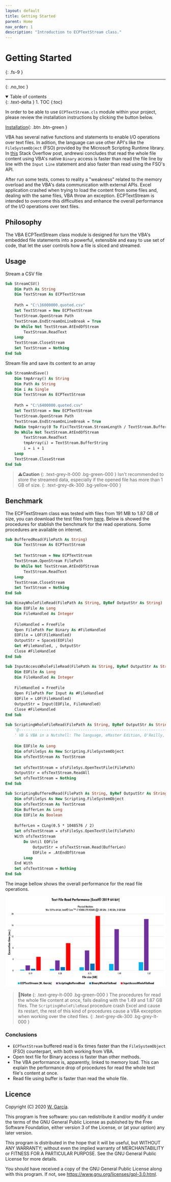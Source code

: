```yaml
---
layout: default
title: Getting Started
parent: Home
nav_order: 1
description: "Introduction to ECPTextStream class."
---
```


# Getting Started
{: .fs-9 }

---

{: .no_toc }

<details open markdown="block">
  <summary>
    Table of contents
  </summary>
  {: .text-delta }
1. TOC
{:toc}
</details>

In order to be able to use `ECPTextStream.cls` module within your project, please review the installation instructions by clicking the button below.

[Installation](https://ws-garcia.github.io/ECPTextStream/home/installation.html){: .btn .btn-green }

VBA has several native functions and statements to enable I/O operations over text files. In adition, the language can use other API's like the `FileSystemObject` (FSO) provided by the Microsoft Scripting Runtime library. In [this](https://stackoverflow.com/questions/1376756/what-is-a-superfast-way-to-read-large-files-line-by-line-in-vba/27674729#27674729) Stack Overflow post, andrewsi concludes that read the whole file content using VBA's native `Binary` access is faster than read the file line by line with the `Input Line` statement and also faster than read using the FSO's API.

After run some tests, comes to reality a "weakness" related to the memory overload and the VBA's data communication with external APIs. Excel application crashed when trying to load the content from some files and, dealing with the same files, VBA throw an exception. ECPTextStream is intended to overcome this difficulties and enhance the overall performance of the I/O operations over text files.

## Philosophy

The VBA ECPTextStream class module is designed for turn the VBA's embedded file statements into a powerful, extensible and easy to use set of code, that let the user controls how a file is sliced and streamed.

## Usage

Stream a CSV file

```vb
Sub StreamCSV()
    Dim Path As String
    Dim TextStream As ECPTextStream
    
    Path = "C:\16000000.quoted.csv"
    Set TextStream = New ECPTextStream
    TextStream.OpenStream Path
    TextStream.EndStreamOnLineBreak = True
    Do While Not TextStream.AtEndOfStream
        TextStream.ReadText
    Loop
    TextStream.CloseStream
    Set TextStream = Nothing
End Sub
```

Stream file and save its content to an array

```vb
Sub StreamAndSave()
    Dim tmpArray() As String
    Dim Path As String
    Dim i As Single
    Dim TextStream As ECPTextStream
    
    Path = "C:\6400000.quoted.csv"
    Set TextStream = New ECPTextStream
    TextStream.OpenStream Path
    TextStream.EndStreamOnLineBreak = True
    ReDim tmpArray(0 To Fix(TextStream.StreamLength / TextStream.BufferLen) + 1)
    Do While Not TextStream.AtEndOfStream
        TextStream.ReadText
        tmpArray(i) = TextStream.BufferString
        i = i + 1
    Loop
    TextStream.CloseStream
End Sub
```

>⚠️**Caution**
>{: .text-grey-lt-000 .bg-green-000 }
>Isn't recommended to store the streamed data, especially if the opened file has more than 1 GB of size.
{: .text-grey-dk-300 .bg-yellow-000 }

## Benchmark

The ECPTextStream class was tested with files from 191 MB to 1.87 GB of size, you can download the test files from [here](https://github.com/ws-garcia/ECPTextStream/raw/main/test-assets/BigTextFiles.zip). Below is showed the procedures for stablish the benchmark for the read operations. Some procedures are available on internet.

```vb
Sub BufferedRead(FilePath As String)
    Dim TextStream As ECPTextStream
    
    Set TextStream = New ECPTextStream
    TextStream.OpenStream FilePath
    Do While Not TextStream.AtEndOfStream
        TextStream.ReadText
    Loop
    TextStream.CloseStream
    Set TextStream = Nothing
End Sub
```

```vb
Sub BinayWholeFileRead(FilePath As String, ByRef OutputStr As String)
    Dim EOFile As Long
    Dim FileHandled As Integer
    
    FileHandled = FreeFile
    Open FilePath For Binary As #FileHandled
    EOFile = LOF(FileHandled)
    OutputStr = Space$(EOFile)
    Get #FileHandled, , OutputStr
    Close #FileHandled
End Sub
```

```vb
Sub InputAccessWholeFileRead(FilePath As String, ByRef OutputStr As String)
    Dim EOFile As Long
    Dim FileHandled As Integer
    
    FileHandled = FreeFile
    Open FilePath For Input As #FileHandled
    EOFile = LOF(FileHandled)
    OutputStr = Input(EOFile, FileHandled)
    Close #FileHandled
End Sub
```

```vb
Sub ScriptingWholeFileRead(FilePath As String, ByRef OutputStr As String)
    '@--------------------------------------------------------------------------
    ' VB & VBA in a Nutshell: The language, eMaster Edition, O'Reilly, 2000, Paul Lomax
	 
    Dim EOFile As Long
    Dim ofsFileSys As New Scripting.FileSystemObject
    Dim ofsTextStream As TextStream
    
    Set ofsTextStream = ofsFileSys.OpenTextFile(FilePath)
    OutputStr = ofsTextStream.ReadAll
    Set ofsTextStream = Nothing
End Sub
```

```vb
Sub ScriptingBufferedRead(FilePath As String, ByRef OutputStr As String)
    Dim ofsFileSys As New Scripting.FileSystemObject
    Dim ofsTextStream As TextStream
    Dim BufferLen As Long
    Dim EOFile As Boolean
    
    BufferLen = CLng(0.5 * 1048576 / 2)
    Set ofsTextStream = ofsFileSys.OpenTextFile(FilePath)
    With ofsTextStream
        Do Until EOFile
            OutputStr = ofsTextStream.Read(BufferLen)
            EOFile = .AtEndOfStream
        Loop
    End With
    Set ofsTextStream = Nothing
End Sub
```

The image bellow shows the overall performance for the read file operations.

![TextRead-Benchmark](TextRead-Benchmark.png)

>📝**Note**
>{: .text-grey-lt-000 .bg-green-000 }
>The procedures for read the whole file content at once, fails dealing with the 1.49 and 1.87 GB files. The `ScriptingWholeFileRead` procedure crash Excel and cause its restart, the rest of this kind of procedures cause a VBA exception when working over the cited files.
{: .text-grey-dk-300 .bg-grey-lt-000 }

### Conclusions

- `ECPTextStream` buffered read is 6x times faster than the `FileSystemObject` (FSO) counterpart, with both working from VBA.
- Open text file for Binary access is faster than other methods.
- The VBA performance is, apparently, linked to memory load. This can explain the performance drop of procedures for read the whole text file's content at once.
- Read file using buffer is faster than read the whole file.

## Licence

Copyright (C) 2020  [W. García](https://github.com/ws-garcia/).

This program is free software: you can redistribute it and/or modify it under the terms of the GNU General Public License as published by the Free Software Foundation, either version 3 of the License, or (at your option) any later version.

This program is distributed in the hope that it will be useful, but WITHOUT ANY WARRANTY; without even the implied warranty of MERCHANTABILITY or FITNESS FOR A PARTICULAR PURPOSE.  See the GNU General Public License for more details.

You should have received a copy of the GNU General Public License along with this program.  If not, see <https://www.gnu.org/licenses/gpl-3.0.html>.
